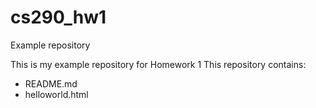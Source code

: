# cs290_hw1
Example repository

This is my example repository for Homework 1
This repository contains:
- README.md
- helloworld.html
